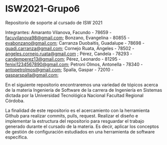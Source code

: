 # ISW2021-Grupo6
Repositorio de soporte al cursado de ISW 2021

Integrantes: 
    Amaranto Vilanova, Facundo - 78659 - facuvilanova98@gmail.com;
    Bonzano, Evangelina - 80855 - evabonzano@gmail.com;
    Carranza Duobaitis, Guadalupe - 78698 - guadi.carranza@gmail.com;
    Cornejo Ruata, Ángeles - 78502 - angeles.cornejo.ruata@gmail.com ;
    Pérez, Candela - 78293 - candemperez13@gmail.com;
    Pérez, Leonardo - 81295 - fenixi1234567890@gmail.com;
    Petroni Olmos, Antonella - 78340 - antopetrolmos@gmail.com;
    Spalla, Gaspar - 72010 - gasparspalla@gmail.com;

En el siguiente repositorio encontraremos una variedad de tópicos acerca de la materia Ingeniería de Software 
de la carrera de Ingeniería en Sistemas dictada por la Universidad Tecnológica Nacional Facultad Regional Córdoba.

La finalidad de este repositorio es el acercamiento con la herramienta Github para realizar commits, pulls, request. Realizar
el diseño e implementar la estructura del repositorio para resguardar el trabajo generado durante el cursado de la materia.
Es decir, aplicar los conceptos de gestión de configuración estudiados en una herramienta de software específica. 

